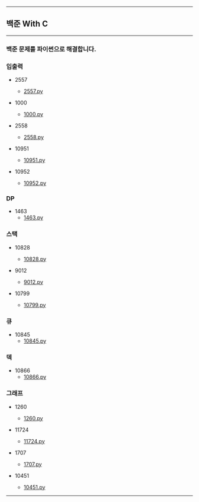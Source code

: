 ----------
## 백준 With C
----------

### 백준 문제를 파이썬으로 해결합니다.

### 입출력

* 2557
    - [2557.py](2557.py)

* 1000
    - [1000.py](1000.py)
    
* 2558
    - [2558.py](2558.py)

- 10951
    - [10951.py](10951.py)

- 10952
    - [10952.py](10952.py)

### DP

* 1463
    - [1463.py](1463.py)

### 스택

* 10828
    - [10828.py](10828.py)

* 9012
    - [9012.py](9012.py)

* 10799
    - [10799.py](10799.py)

### 큐

* 10845
    - [10845.py](10845.py)

### 덱

* 10866
    - [10866.py](10866.py)

### 그래프

* 1260
    - [1260.py](1260.py)

* 11724
    - [11724.py](11724.py)

* 1707
    - [1707.py](1707.py)

* 10451
    - [10451.py](10451.py)

----------